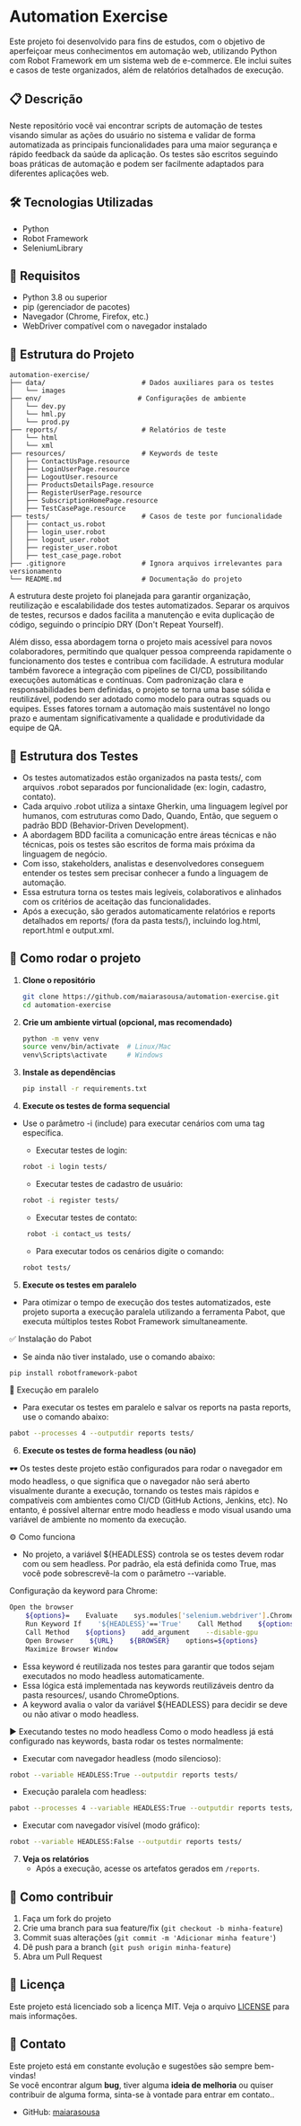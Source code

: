 # Automation Exercise

Este projeto foi desenvolvido para fins de estudos, com o objetivo de aperfeiçoar meus conhecimentos em automação web, utilizando Python com Robot Framework em um sistema web de e-commerce. Ele inclui suítes e casos de teste organizados, além de relatórios detalhados de execução.

## 📋 Descrição

Neste repositório você vai encontrar scripts de automação de testes visando simular as ações do usuário no sistema e validar de forma automatizada as principais funcionalidades para uma maior segurança e rápido feedback da saúde da aplicação. Os testes são escritos seguindo boas práticas de automação e podem ser facilmente adaptados para diferentes aplicações web.

## 🛠️ Tecnologias Utilizadas
- Python
- Robot Framework
- SeleniumLibrary

## 📌 Requisitos
- Python 3.8 ou superior
- pip (gerenciador de pacotes)
- Navegador (Chrome, Firefox, etc.)
- WebDriver compatível com o navegador instalado

## 📑 Estrutura do Projeto
```text
automation-exercise/
├── data/                        # Dados auxiliares para os testes
│   └── images
├── env/                        # Configurações de ambiente
│   └── dev.py
│   └── hml.py
│   └── prod.py       
├── reports/                     # Relatórios de teste
│   └── html
│   └── xml
├── resources/                   # Keywords de teste
│   ├── ContactUsPage.resource
│   ├── LoginUserPage.resource
│   ├── LogoutUser.resource
│   ├── ProductsDetailsPage.resource
│   ├── RegisterUserPage.resource
│   ├── SubscriptionHomePage.resource
│   ├── TestCasePage.resource
├── tests/                       # Casos de teste por funcionalidade
│   ├── contact_us.robot
│   ├── login_user.robot
│   ├── logout_user.robot
│   ├── register_user.robot
│   ├── test_case_page.robot
├── .gitignore                   # Ignora arquivos irrelevantes para versionamento
└── README.md                    # Documentação do projeto
```
<p> A estrutura deste projeto foi planejada para garantir organização, reutilização e escalabilidade dos testes automatizados. Separar os arquivos de testes, recursos e dados facilita a manutenção e evita duplicação de código, seguindo o princípio DRY (Don't Repeat Yourself). 
   
   Além disso, essa abordagem torna o projeto mais acessível para novos colaboradores, permitindo que qualquer pessoa compreenda rapidamente o funcionamento dos testes e contribua com facilidade. A estrutura modular também favorece a integração com pipelines de CI/CD, possibilitando execuções automáticas e contínuas. Com padronização clara e responsabilidades bem definidas, o projeto se torna uma base sólida e reutilizável, podendo ser adotado como modelo para outras squads ou equipes. Esses fatores tornam a automação mais sustentável no longo prazo e aumentam significativamente a qualidade e produtividade da equipe de QA.</p>

## 🧪 Estrutura dos Testes

- Os testes automatizados estão organizados na pasta tests/, com arquivos .robot separados por funcionalidade (ex: login, cadastro, contato).
- Cada arquivo .robot utiliza a sintaxe Gherkin, uma linguagem legível por humanos, com estruturas como Dado, Quando, Então, que seguem o padrão BDD (Behavior-Driven Development).
- A abordagem BDD facilita a comunicação entre áreas técnicas e não técnicas, pois os testes são escritos de forma mais próxima da linguagem de negócio.
- Com isso, stakeholders, analistas e desenvolvedores conseguem entender os testes sem precisar conhecer a fundo a linguagem de automação.
- Essa estrutura torna os testes mais legíveis, colaborativos e alinhados com os critérios de aceitação das funcionalidades.
- Após a execução, são gerados automaticamente relatórios e reports detalhados em reports/ (fora da pasta tests/), incluindo log.html, report.html e output.xml.
  

## 🚀 Como rodar o projeto

1. **Clone o repositório**
   ```bash
   git clone https://github.com/maiarasousa/automation-exercise.git
   cd automation-exercise
   ```

2. **Crie um ambiente virtual (opcional, mas recomendado)**
   ```bash
   python -m venv venv
   source venv/bin/activate  # Linux/Mac
   venv\Scripts\activate     # Windows
   ```

3. **Instale as dependências**
   ```bash
   pip install -r requirements.txt
   ```

4. **Execute os testes de forma sequencial**
- Use o parâmetro -i (include) para executar cenários com uma tag específica.
  
   - Executar testes de login:
   ```bash
   robot -i login tests/
   ```
  - Executar testes de cadastro de usuário:
   ```bash
   robot -i register tests/
   ```
  - Executar testes de contato:
  ```bash
   robot -i contact_us tests/
   ```
   - Para executar todos os cenários digite o comando:
   ```bash
   robot tests/
   ```

5. **Execute os testes em paralelo**
- Para otimizar o tempo de execução dos testes automatizados, este projeto suporta a execução paralela utilizando a ferramenta Pabot, que executa múltiplos testes Robot Framework simultaneamente.

✅ Instalação do Pabot
- Se ainda não tiver instalado, use o comando abaixo:
```bash
pip install robotframework-pabot
```
🚀 Execução em paralelo
- Para executar os testes em paralelo e salvar os reports na pasta reports, use o comando abaixo:
```bash
pabot --processes 4 --outputdir reports tests/
```

6. **Execute os testes de forma headless (ou não)**

🕶️ Os testes deste projeto estão configurados para rodar o navegador em modo headless, o que significa que o navegador não será aberto visualmente durante a execução, tornando os testes mais rápidos e compatíveis com ambientes como CI/CD (GitHub Actions, Jenkins, etc). No entanto, é possível alternar entre modo headless e modo visual usando uma variável de ambiente no momento da execução.

⚙️ Como funciona
- No projeto, a variável ${HEADLESS} controla se os testes devem rodar com ou sem headless. Por padrão, ela está definida como True, mas você pode sobrescrevê-la com o parâmetro --variable.

Configuração da keyword para Chrome:

```bash
Open the browser
    ${options}=    Evaluate    sys.modules['selenium.webdriver'].ChromeOptions()    sys, selenium.webdriver
    Run Keyword If    '${HEADLESS}'=='True'    Call Method    ${options}    add_argument    --headless
    Call Method    ${options}    add_argument    --disable-gpu
    Open Browser    ${URL}    ${BROWSER}    options=${options}
    Maximize Browser Window
```
- Essa keyword é reutilizada nos testes para garantir que todos sejam executados no modo headless automaticamente.
- Essa lógica está implementada nas keywords reutilizáveis dentro da pasta resources/, usando ChromeOptions.
- A keyword avalia o valor da variável ${HEADLESS} para decidir se deve ou não ativar o modo headless.

▶️ Executando testes no modo headless
Como o modo headless já está configurado nas keywords, basta rodar os testes normalmente:

- Executar com navegador headless (modo silencioso):
```bash
robot --variable HEADLESS:True --outputdir reports tests/
```
- Execução paralela com headless:
```bash
pabot --processes 4 --variable HEADLESS:True --outputdir reports tests/
```
- Executar com navegador visível (modo gráfico):
```bash
robot --variable HEADLESS:False --outputdir reports tests/
```

7. **Veja os relatórios**
   - Após a execução, acesse os artefatos gerados em  `/reports`.

## 🤝 Como contribuir

1. Faça um fork do projeto
2. Crie uma branch para sua feature/fix (`git checkout -b minha-feature`)
3. Commit suas alterações (`git commit -m 'Adicionar minha feature'`)
4. Dê push para a branch (`git push origin minha-feature`)
5. Abra um Pull Request

## 📝 Licença

Este projeto está licenciado sob a licença MIT. Veja o arquivo [LICENSE](LICENSE) para mais informações.

## 📧 Contato

Este projeto está em constante evolução e sugestões são sempre bem-vindas!  
Se você encontrar algum **bug**, tiver alguma **ideia de melhoria** ou quiser contribuir de alguma forma, sinta-se à vontade para entrar em contato.. 
- GitHub: [maiarasousa](https://github.com/maiarasousa)

